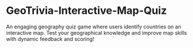 # GeoTrivia-Interactive-Map-Quiz
An engaging geography quiz game where users identify countries on an interactive map. Test your geographical knowledge and improve map skills with dynamic feedback and scoring!
